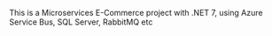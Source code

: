 This is a Microservices E-Commerce project with .NET 7, using Azure Service Bus, SQL Server, RabbitMQ etc
